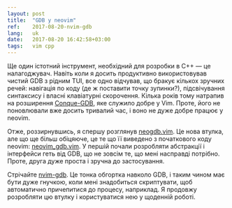 ```yaml
---
layout: post
title:  "GDB у neovim"
ref:    2017-08-20-nvim-gdb
lang:   uk
date:   2017-08-20 16:42:58+03:00
tags:   vim cpp
---
```


Ще один істотний інструмент, необхідний для розробки в С++ — це налагоджувач.
Навіть коли я досить продуктивно використовував чистий GDB з рідним TUI, все
одно відчував, що бракує кількох зручних речей: навігація по коду (де ж
поставити точку зупинки?), підсвічування синтаксису і власні клавіатурні
скорочення. Кілька років тому натрапив на розширення
[Conque-GDB](https://github.com/vim-scripts/Conque-GDB), яке служило добре у
Vim. Проте, його не поновлювали вже досить тривалий час, і воно не дуже добре
працює у neovim.

Отже, роззирнувшись, я спершу розглянув
[neogdb.vim](https://github.com/huawenyu/neogdb.vim). Це нова втулка, але що ще
більш обіцяюче, це те що її виведено з початкового коду neovim:
[neovim\_gdb.vim](https://github.com/neovim/neovim/blob/master/contrib/gdb/neovim_gdb.vim).
У першій почали розробляти абстракції і інтерфейси геть від GDB, що не зовсім
те, що мені насправді потрібно. Проте, друга дуже проста і зручна до
застосування.

Стрічайте [nvim-gdb](https://github.com/sakhnik/nvim-gdb). Це тонка обгортка
навколо GDB, і таким чином має бути дуже гнучкою, коли мені знадобиться
скриптувати, щоб автоматично причепитися до процесу, наприклад.
Я продовжу розробляти цю втулку і користуватися нею у щоденній роботі.

<script type="text/javascript" src="https://asciinema.org/a/E8sKlS53Dm6UzK2MJjEolOyam.js" id="asciicast-E8sKlS53Dm6UzK2MJjEolOyam" async></script>
